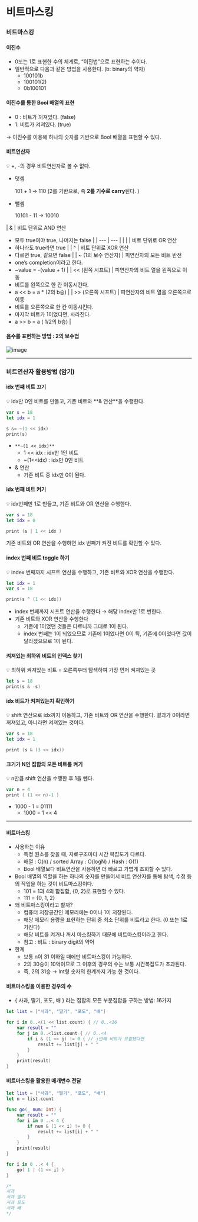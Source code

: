 # 비트마스킹

### 비트마스킹

#### 이진수

* 0또는 1로 표현한 수의 체계로, “이진법”으로 표현하는 수이다.
* 일반적으로 다음과 같은 방법을 사용한다. (b: binary의 약자)
  * 100101b
  * 100101(2)
  * 0b100101

#### 이진수를 통한 Bool 배열의 표현

* 0 : 비트가 꺼져있다. (false)
* 1: 비트가 켜져있다. (true)

→ 이진수를 이용해 하나의 숫자를 기반으로 Bool 배열을 표현할 수 있다.

#### 비트연산자

💡 +, -의 경우 비트연산자로 볼 수 없다.

*   덧셈

    101 + 1 → 110 (2를 기반으로, 즉 **2를 기수로 carry**된다. )
*   뺄셈

    10101 - 11 → 10010

\| & | 비트 단위로 AND 연산

* 모두 true여야 true, 나머지는 false | | --- | --- | | | | 비트 단위로 OR 연산
* 하나라도 true라면 true | | ^ | 비트 단위로 XOR 연산
* 다르면 true, 같으면 false | | \~ (1의 보수 연산자) | 피연산자의 모든 비트 반전
* one’s completion이라고 한다.
* \~value = -(value + 1) | | << (왼쪽 시프트) | 피연산자의 비트 열을 왼쪽으로 이동
* 비트를 왼쪽으로 한 칸 이동시킨다.
* a << b = a \* (2의 b승) | | >> (오른쪽 시프트) | 피연산자의 비트 열을 오른쪽으로 이동
* 비트를 오른쪽으로 한 칸 이동시킨다.
* 마지막 비트가 1이었다면, 사라진다.
* a >> b = a ( 1/2의 b승) |

#### 음수를 표현하는 방법 : 2의 보수법

![image](https://user-images.githubusercontent.com/68676844/218310733-f250e817-ae37-4713-aad4-f2379f4ae5e7.png)

***

### 비트연산자 활용방법 (암기)

#### idx 번째 비트 끄기

💡 idx만 0인 비트를 만들고, 기존 비트와 \*\*& 연산\*\*을 수행한다.

```swift
var s = 18
let idx = 1

s &= ~(1 << idx)
print(s)
```

* `**~(1 << idx)**`
  * 1 << idx : idx만 1인 비트
  * \~(1<\<idx) : idx만 0인 비트
* & 연산
  * 기존 비트 중 idx만 0이 된다.

#### idx 번째 비트 켜기

💡 idx번째만 1로 만들고, 기존 비트와 OR 연산을 수행한다.

```swift
var s = 18
let idx = 0

print (s | 1 << idx )
```

기존 비트와 OR 연산을 수행하면 idx 번째가 켜진 비트를 확인할 수 있다.

#### index 번째 비트 toggle 하기

💡 index 번째까지 시프트 연산을 수행하고, 기존 비트와 XOR 연산을 수행한다.

```swift
let idx = 1
var s = 18

print(s ^ (1 << idx))
```

* index 번째까지 시프트 연산을 수행한다 → 해당 index만 1로 변한다.
* 기존 비트와 XOR 연산을 수행한다
  * 기존에 1이었던 것들은 다르니까 그대로 1이 된다.
  * index 번째는 1이 되었으므로 기존에 1이었다면 0이 됙, 기존에 0이었다면 값이 달라졌으므로 1이 된다.

#### 켜져있는 최하위 비트의 인덱스 찾기

💡 최하위 켜져있는 비트 = 오른쪽부터 탐색하여 가장 먼저 켜져있는 곳

```swift
let s = 18
print(s & -s)
```

#### idx 비트가 켜져있는지 확인하기

💡 shift 연산으로 idx까지 이동하고, 기존 비트와 OR 연산을 수행한다. 결과가 0이라면 꺼져있고, 아니라면 켜져있는 것이다.

```swift
var s = 18
let idx = 1

print (s & (3 << idx))
```

#### 크기가 N인 집합의 모든 비트를 켜기

💡 n만큼 shift 연산을 수행한 후 1을 뺀다.

```swift
var n = 4
print ( (1 << n)-1 )
```

* 1000 - 1 = 01111
  * 1000 = 1 << 4

***

#### 비트마스킹

* 사용하는 이유
  * 특정 원소를 찾을 때, 자료구조마다 시간 복잡도가 다르다.
  * 배열 : O(n) / sorted Array : O(logN) / Hash : O(1)
  * Bool 배열보다 비트연산을 사용하면 더 빠르고 가볍게 조회할 수 있다.
* Bool 배열의 역할을 하는 하나의 숫자를 만들어서 비트 연산자를 통해 탐색, 수정 등의 작업을 하는 것이 비트마스킹이다.
  * 101 = 1과 4의 합집합, {0, 2}로 표현할 수 있다.
  * 111 = {0, 1, 2}
* 왜 비트마스킹이라고 할까?
  * 컴퓨터 저장공간인 메모리에는 0이나 1이 저장된다.
  * 해당 메모리 용량을 표현하는 단위 중 최소 단위를 비트라고 한다. (0 또는 1로 가진다)
  * 해당 비트를 켜거나 꺼서 마스킹하기 때문에 비트마스킹이라고 한다.
  * 참고 : 비트 : binary digit의 약어
* 한계
  * 보통 n이 31 이하일 때에만 비트마스킹이 가능하다.
  * 2의 30승이 10억이므로 그 이후의 경우의 수는 보통 시간복잡도가 초과된다.
  * 즉, 2의 31승 → Int형 숫자의 한계까지 가능 한 것이다.

#### 비트마스킹을 이용한 경우의 수

* { 사과, 딸기, 포도, 배 } 라는 집합의 모든 부분집합을 구하는 방법: 16가지

```swift
let list = ["사과", "딸기", "포도", "배"]

for i in 0..<(1 << list.count) { // 0..<16
    var result = ""
    for j in 0..<list.count { // 0..<4
        if i & (1 << j) != 0 { // j번째 비트가 포함됐다면
            result += list[j] + " "
        }
    }
    print(result)
}
```

#### 비트마스킹을 활용한 매개변수 전달

```swift
let list = ["사과", "딸기", "포도", "배"]
let n = list.count

func go(_ num: Int) {
    var result = ""
    for i in 0 ..< 4 {
        if num & (1 << i) != 0 {
            result += list[i] + " "
        }
    }
    print(result)
}

for i in 0 ..< 4 {
    go( 1 | (1 << i) )
}

/*
사과 
사과 딸기 
사과 포도 
사과 배
*/
```
